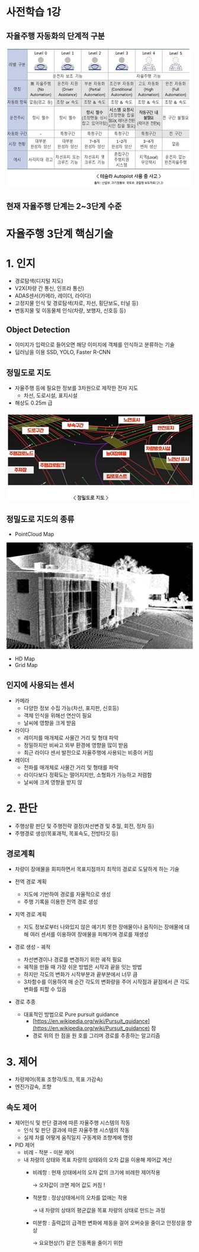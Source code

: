 # 사전학습 1강

## 자율주행 자동화의 단계적 구분

![Untitled](./assets/Untitled.png)

## 현재 자율주행 단계는 2~3단계 수준

# 자율주행 3단계 핵심기술

# 1. 인지

- 경로탐색(디지털 지도)
- V2X(차량 간 통신, 인프라 통신)
- ADAS센서(카메라, 레이더, 라이다)
- 고정지물 인식 및 경로탐색(차로, 차선, 횡단보도, 터널 등)
- 변동지물 및 이동물체 인식(차량, 보행자, 신호등 등)

## Object Detection

- 이미지가 입력으로 들어오면 해당 이미지에 객체를 인식하고 분류하는 기술
- 딥러닝을 이용 SSD, YOLO, Faster R-CNN

## 정밀도로 지도

- 자율주행 등에 필요한 정보를 3차원으로 제작한 전자 지도
    - 차선, 도로시설, 표지시설
- 해상도 0.25m 급

![Untitled](./assets//Untitled%201.png)

## 정밀도로 지도의 종류

- PointCloud Map

![Untitled](./assets//Untitled%202.png)

- HD Map
- Grid Map

## 인지에 사용되는 센서

- 카메라
    - 다양한 정보 수집 가능(차선, 표지판, 신호등)
    - 객체 인식을 위해선 연산이 필요
    - 날씨에 영향을 크게 받음
- 라이다
    - 레이저를 매개체로 사물간 거리 및 형태 파악
    - 정밀하지만 비싸고 외부 환경에 영향을 많이 받음
    - 최근 라이다 센서 발전으로 자율주행에 사용되는 비중이 커짐
- 레이더
    - 전파를 매개체로 사물간 거리 및 형태를 파악
    - 라이다보다 정확도는 떨어지지만, 소형화가 가능하고 저렴함
    - 날씨에 크게 영향을 받지 않

# 2. 판단

- 주행상황 판단 및 주행전략 결정(차선변경 및 추월, 회전, 정차 등)
- 주행경로 생성(목표괘적, 목표속도, 전방타깃 등)

## 경로계획

- 차량이 장애물을 회피하면서 목표지점까지 최적의 경로로 도달하게 하는 기술
- 전역 경로 계획
    - 지도에 기반하여 경로를 자율적으로 생성
    - 주행 기록을 이용한 전역 경로 생성
        
        
- 지역 경로 계획
    - 지도 정보로부터 나와있지 않은 예기치 못한 장애물이나 움직이는 장애물에 대해 여러 센서를 이용하여 장애물을 피해가며 경로를 재생성

- 경로 생성 - 궤적
    - 차선변경이나 경로를 변경하기 위한 궤적 필요
    - 궤적을 만들 때 가장 쉬운 방법은 시작과 끝을 잇는 방법
    - 하지만 각도의 변화가 시작부분과 끝부분에서 너무 큼
    - 3차함수를 이용하여 매 순간 각도의 변화량을 주어 시작점과 끝점에서 큰 각도변화를 피할 수 있음
    
- 경로 추종
    - 대표적인 방법으로 Pure pursuit guidance
        - [https://en.wikipedia.org/wiki/Pursuit_guidance](https://en.wikipedia.org/wiki/Pursuit_guidance) 참
        - 경로 위의 한 점을 원 호를 그리며 경로를 추종하는 알고리즘
        

# 3. 제어

- 차량제어(목표 조향각/토크, 목표 가감속)
- 엔진가감속, 조향

## 속도 제어

- 제어인식 및 판단 결과에 따른 자율주행 시스템의 작동
    - 인식 및 판단 결과에 따른 자율주행 시스템의 작동
    - 실제 차를 어떻게 움직일지 구동계와 조향계에 명령
- PID 제어
    - 비례 - 적분 - 미분 제어
    - 내 차량의 상태와 목표 차량의 상태와의 오차 값을 이용해 제어값 계산
        - 비례항 : 현재 상태에서의 오차 값의 크기에 비례한 제어작용
            
            → 오차값이 크면 제어 값도 커짐 !
            
        - 적분항 : 정상상태에서의 오차를 없애는 작용
            
            → 내 차량의 상태의 평균값을 목표 차량의 상태로 만드는 과정
            
        - 미분항 : 출력값의 급격한 변화에 제동을 걸어 오버슛을 줄이고 안정성을 향상
            
            → 요요현상(?) 같은 진동폭을 줄이기 위한
